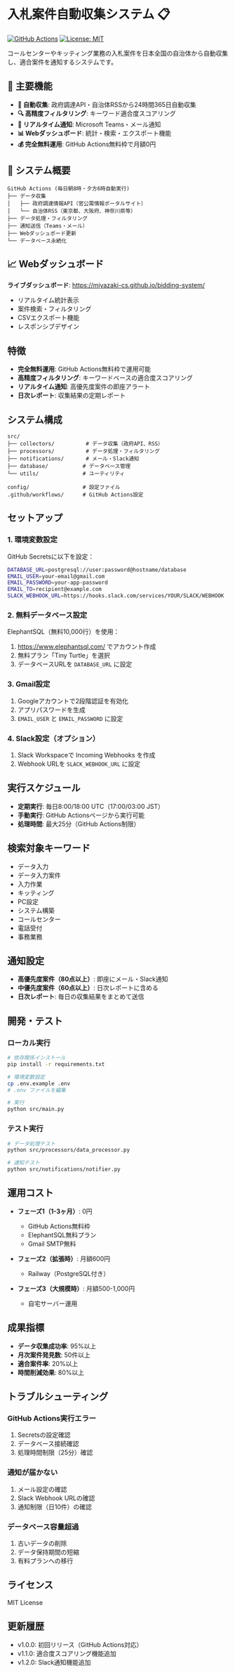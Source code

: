 # 入札案件自動収集システム 📋

[![GitHub Actions](https://github.com/miyazaki-CS/bidding-system/workflows/入札案件自動収集/badge.svg)](https://github.com/miyazaki-CS/bidding-system/actions)
[![License: MIT](https://img.shields.io/badge/License-MIT-yellow.svg)](https://opensource.org/licenses/MIT)

コールセンターやキッティング業務の入札案件を日本全国の自治体から自動収集し、適合案件を通知するシステムです。

## 🎯 主要機能

- **🤖 自動収集**: 政府調達API・自治体RSSから24時間365日自動収集
- **🔍 高精度フィルタリング**: キーワード適合度スコアリング
- **📧 リアルタイム通知**: Microsoft Teams・メール通知
- **📊 Webダッシュボード**: 統計・検索・エクスポート機能
- **💰 完全無料運用**: GitHub Actions無料枠で月額0円

## 🚀 システム概要

```
GitHub Actions (毎日朝8時・夕方6時自動実行)
├── データ収集
│   ├── 政府調達情報API（官公需情報ポータルサイト）
│   └── 自治体RSS（東京都、大阪府、神奈川県等）
├── データ処理・フィルタリング
├── 通知送信（Teams・メール）
├── Webダッシュボード更新
└── データベース永続化
```

## 📈 Webダッシュボード

**ライブダッシュボード**: https://miyazaki-cs.github.io/bidding-system/

- リアルタイム統計表示
- 案件検索・フィルタリング
- CSVエクスポート機能
- レスポンシブデザイン

## 特徴
- **完全無料運用**: GitHub Actions無料枠で運用可能
- **高精度フィルタリング**: キーワードベースの適合度スコアリング
- **リアルタイム通知**: 高優先度案件の即座アラート
- **日次レポート**: 収集結果の定期レポート

## システム構成
```
src/
├── collectors/          # データ収集（政府API、RSS）
├── processors/          # データ処理・フィルタリング
├── notifications/       # メール・Slack通知
├── database/           # データベース管理
└── utils/              # ユーティリティ

config/                 # 設定ファイル
.github/workflows/      # GitHub Actions設定
```

## セットアップ

### 1. 環境変数設定
GitHub Secretsに以下を設定：

```bash
DATABASE_URL=postgresql://user:password@hostname/database
EMAIL_USER=your-email@gmail.com
EMAIL_PASSWORD=your-app-password
EMAIL_TO=recipient@example.com
SLACK_WEBHOOK_URL=https://hooks.slack.com/services/YOUR/SLACK/WEBHOOK
```

### 2. 無料データベース設定
ElephantSQL（無料10,000行）を使用：

1. https://www.elephantsql.com/ でアカウント作成
2. 無料プラン「Tiny Turtle」を選択
3. データベースURLを `DATABASE_URL` に設定

### 3. Gmail設定
1. Googleアカウントで2段階認証を有効化
2. アプリパスワードを生成
3. `EMAIL_USER` と `EMAIL_PASSWORD` に設定

### 4. Slack設定（オプション）
1. Slack Workspaceで Incoming Webhooks を作成
2. Webhook URLを `SLACK_WEBHOOK_URL` に設定

## 実行スケジュール
- **定期実行**: 毎日8:00/18:00 UTC（17:00/03:00 JST）
- **手動実行**: GitHub Actionsページから実行可能
- **処理時間**: 最大25分（GitHub Actions制限）

## 検索対象キーワード
- データ入力
- データ入力案件
- 入力作業
- キッティング
- PC設定
- システム構築
- コールセンター
- 電話受付
- 事務業務

## 通知設定
- **高優先度案件（80点以上）**: 即座にメール・Slack通知
- **中優先度案件（60点以上）**: 日次レポートに含める
- **日次レポート**: 毎日の収集結果をまとめて送信

## 開発・テスト

### ローカル実行
```bash
# 依存関係インストール
pip install -r requirements.txt

# 環境変数設定
cp .env.example .env
# .env ファイルを編集

# 実行
python src/main.py
```

### テスト実行
```bash
# データ処理テスト
python src/processors/data_processor.py

# 通知テスト
python src/notifications/notifier.py
```

## 運用コスト
- **フェーズ1（1-3ヶ月）**: 0円
  - GitHub Actions無料枠
  - ElephantSQL無料プラン
  - Gmail SMTP無料
  
- **フェーズ2（拡張時）**: 月額600円
  - Railway（PostgreSQL付き）
  
- **フェーズ3（大規模時）**: 月額500-1,000円
  - 自宅サーバー運用

## 成果指標
- **データ収集成功率**: 95%以上
- **月次案件発見数**: 50件以上
- **適合案件率**: 20%以上
- **時間削減効果**: 80%以上

## トラブルシューティング

### GitHub Actions実行エラー
1. Secretsの設定確認
2. データベース接続確認
3. 処理時間制限（25分）確認

### 通知が届かない
1. メール設定の確認
2. Slack Webhook URLの確認
3. 通知制限（日10件）の確認

### データベース容量超過
1. 古いデータの削除
2. データ保持期間の短縮
3. 有料プランへの移行

## ライセンス
MIT License

## 更新履歴
- v1.0.0: 初回リリース（GitHub Actions対応）
- v1.1.0: 適合度スコアリング機能追加
- v1.2.0: Slack通知機能追加